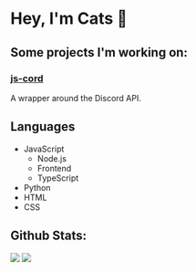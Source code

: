 # Hey, I'm Cats 👋

## Some projects I'm working on:

### [**js-cord**](https://github.com/jay3332/js-cord)
A wrapper around the Discord API.

## Languages
- JavaScript
  - Node.js
  - Frontend
  - TypeScript
- Python
- HTML
- CSS

## Github Stats:
<img src="https://github-readme-stats.vercel.app/api?username=Cats3153&theme=gotham" />
<img src="https://github-readme-stats.vercel.app/api/top-langs/?username=Cats3153&layout=compact&theme=gotham" />
